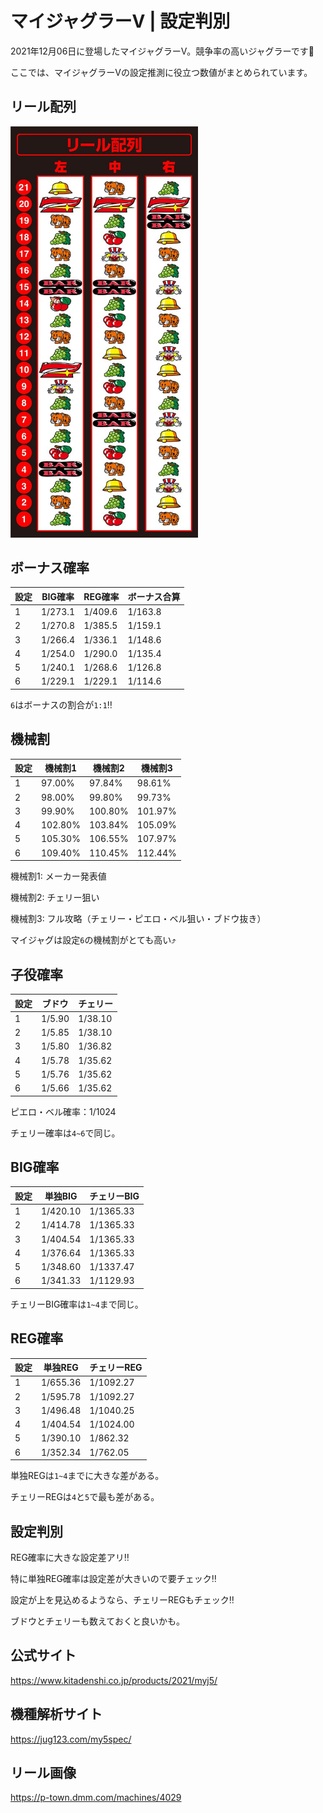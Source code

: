 # マイジャグラーV | 設定判別

2021年12月06日に登場したマイジャグラーV。競争率の高いジャグラーです🤡

ここでは、マイジャグラーVの設定推測に役立つ数値がまとめられています。

## リール配列

<img src="images/reel.jpg" alt="reel" width="300" />

## ボーナス確率

| 設定 | BIG確率 | REG確率 | ボーナス合算 |
| ---- | ------- | ------- | ------------ |
| 1    | 1/273.1 | 1/409.6 | 1/163.8      |
| 2    | 1/270.8 | 1/385.5 | 1/159.1      |
| 3    | 1/266.4 | 1/336.1 | 1/148.6      |
| 4    | 1/254.0 | 1/290.0 | 1/135.4      |
| 5    | 1/240.1 | 1/268.6 | 1/126.8      |
| 6    | 1/229.1 | 1/229.1 | 1/114.6      |

`6`はボーナスの割合が`1:1`‼️

## 機械割

| 設定 | 機械割1 | 機械割2 | 機械割3 |
| ---- | ------- | ------- | ------- |
| 1    | 97.00%  | 97.84%  | 98.61%  |
| 2    | 98.00%  | 99.80%  | 99.73%  |
| 3    | 99.90%  | 100.80% | 101.97% |
| 4    | 102.80% | 103.84% | 105.09% |
| 5    | 105.30% | 106.55% | 107.97% |
| 6    | 109.40% | 110.45% | 112.44% |

機械割1: メーカー発表値

機械割2: チェリー狙い

機械割3: フル攻略（チェリー・ピエロ・ベル狙い・ブドウ抜き）

マイジャグは設定`6`の機械割がとても高い⤴️

## 子役確率

| 設定 | ブドウ | チェリー |
| ---- | ------ | -------- |
| 1    | 1/5.90 | 1/38.10  |
| 2    | 1/5.85 | 1/38.10  |
| 3    | 1/5.80 | 1/36.82  |
| 4    | 1/5.78 | 1/35.62  |
| 5    | 1/5.76 | 1/35.62  |
| 6    | 1/5.66 | 1/35.62  |

ピエロ・ベル確率：1/1024

チェリー確率は`4~6`で同じ。

## BIG確率

| 設定 | 単独BIG  | チェリーBIG |
| ---- | -------- | ----------- |
| 1    | 1/420.10 | 1/1365.33   |
| 2    | 1/414.78 | 1/1365.33   |
| 3    | 1/404.54 | 1/1365.33   |
| 4    | 1/376.64 | 1/1365.33   |
| 5    | 1/348.60 | 1/1337.47   |
| 6    | 1/341.33 | 1/1129.93   |

チェリーBIG確率は`1~4`まで同じ。

## REG確率

| 設定 | 単独REG  | チェリーREG |
| ---- | -------- | ----------- |
| 1    | 1/655.36 | 1/1092.27   |
| 2    | 1/595.78 | 1/1092.27   |
| 3    | 1/496.48 | 1/1040.25   |
| 4    | 1/404.54 | 1/1024.00   |
| 5    | 1/390.10 | 1/862.32    |
| 6    | 1/352.34 | 1/762.05    |

単独REGは`1~4`までに大きな差がある。

チェリーREGは`4`と`5`で最も差がある。

## 設定判別

REG確率に大きな設定差アリ‼️

特に単独REG確率は設定差が大きいので要チェック‼️

設定が上を見込めるようなら、チェリーREGもチェック‼️

ブドウとチェリーも数えておくと良いかも。

## 公式サイト

https://www.kitadenshi.co.jp/products/2021/myj5/

## 機種解析サイト

https://jug123.com/my5spec/

## リール画像

https://p-town.dmm.com/machines/4029
